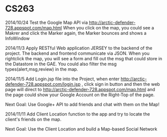 CS263
=====

2014/10/24
Test the Google Map API via http://arctic-defender-728.appspot.com/map.html
When you click on the map, you could see a Makrer and click the Marker again, the Marker bounces and shows a InfoWindow

2014/11/3
Apply RESTful Web application JERSEY to the backend of the project.
The backend and frontend communicate via JSON. When you rightclick the map, you will see a form and fill out the msg that could store in the Datastore in the GAE.
You could also filter the msg types(alert,msg,review) in the map.

2014/11/5
Add Login.jsp file into the Project, when enter http://arctic-defender-728.appspot.com/login.jsp , click sign in button and then the web page will direct to http://arctic-defender-728.appspot.com/map.html and the page could show your Google Account on the Right-Top of the page.

Next Goal:
Use Google+ API to add friends and chat with them on the Map!

2014/11/11
Add Client Location function to the app and try to locate the client's friends on the map. 

Next Goal:
Use the Client Location and build a Map-based Social Network
